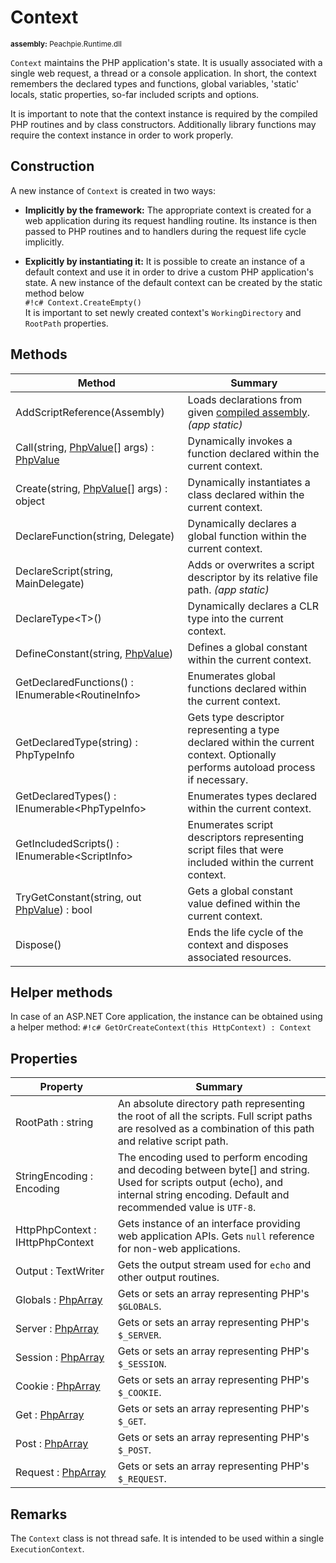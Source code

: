 # Context

<small>**assembly:** Peachpie.Runtime.dll</small>

`Context` maintains the PHP application's state. It is usually associated with a single web request, a thread or a console application. In short, the context remembers the declared types and functions, global variables, 'static' locals, static properties, so-far included scripts and options.

It is important to note that the context instance is required by the compiled PHP routines and by class constructors. Additionally library functions may require the context instance in order to work properly.

## Construction

A new instance of `Context` is created in two ways:

- **Implicitly by the framework:** The appropriate context is created for a web application during its request handling routine. Its instance is then passed to PHP routines and to handlers during the request life cycle implicitly.

- **Explicitly by instantiating it:** It is possible to create an instance of a default context and use it in order to drive a custom PHP application's state. A new instance of the default context can be created by the static method below <br/> `#!c# Context.CreateEmpty()` <br/> It is important to set newly created context's `WorkingDirectory` and `RootPath` properties.

## Methods

Method | Summary
---    | ---
AddScriptReference(Assembly) | Loads declarations from given [compiled assembly](/api/assembly/compiled-assembly). *(app static)*
Call(string, [PhpValue](phpvalue)[] args) : [PhpValue](phpvalue) | Dynamically invokes a function declared within the current context.
Create(string, [PhpValue](phpvalue)[] args) : object | Dynamically instantiates a class declared within the current context.
DeclareFunction(string, Delegate) | Dynamically declares a global function within the current context.
DeclareScript(string, MainDelegate) | Adds or overwrites a script descriptor by its relative file path. *(app static)*
DeclareType&lt;T&gt;() | Dynamically declares a CLR type into the current context.
DefineConstant(string, [PhpValue](phpvalue)) | Defines a global constant within the current context.
GetDeclaredFunctions() : IEnumerable&lt;RoutineInfo&gt; | Enumerates global functions declared within the current context.
GetDeclaredType(string) : PhpTypeInfo | Gets type descriptor representing a type declared within the current context. Optionally performs autoload process if necessary.
GetDeclaredTypes() : IEnumerable&lt;PhpTypeInfo&gt; | Enumerates types declared within the current context.
GetIncludedScripts() : IEnumerable&lt;ScriptInfo&gt; | Enumerates script descriptors representing script files that were included within the current context.
TryGetConstant(string, out [PhpValue](phpvalue)) : bool | Gets a global constant value defined within the current context.
Dispose() | Ends the life cycle of the context and disposes associated resources.

## Helper methods

In case of an ASP.NET Core application, the instance can be obtained using a helper method: `#!c# GetOrCreateContext(this HttpContext) : Context`

## Properties

Property | Summary
---      | ---
RootPath : string | An absolute directory path representing the root of all the scripts. Full script paths are resolved as a combination of this path and relative script path.
StringEncoding : Encoding | The encoding used to perform encoding and decoding between byte[] and string. Used for scripts output (echo), and internal string encoding. Default and recommended value is `UTF-8`.
HttpPhpContext : IHttpPhpContext | Gets instance of an interface providing web application APIs. Gets `null` reference for non-web applications.
Output : TextWriter | Gets the output stream used for `echo` and other output routines.
Globals : [PhpArray](phparray) | Gets or sets an array representing PHP's `$GLOBALS`.
Server : [PhpArray](phparray) | Gets or sets an array representing PHP's `$_SERVER`.
Session : [PhpArray](phparray) | Gets or sets an array representing PHP's `$_SESSION`.
Cookie : [PhpArray](phparray) | Gets or sets an array representing PHP's `$_COOKIE`.
Get : [PhpArray](phparray) | Gets or sets an array representing PHP's `$_GET`.
Post : [PhpArray](phparray) | Gets or sets an array representing PHP's `$_POST`.
Request : [PhpArray](phparray) | Gets or sets an array representing PHP's `$_REQUEST`.

## Remarks

The `Context` class is not thread safe. It is intended to be used within a single `ExecutionContext`.
